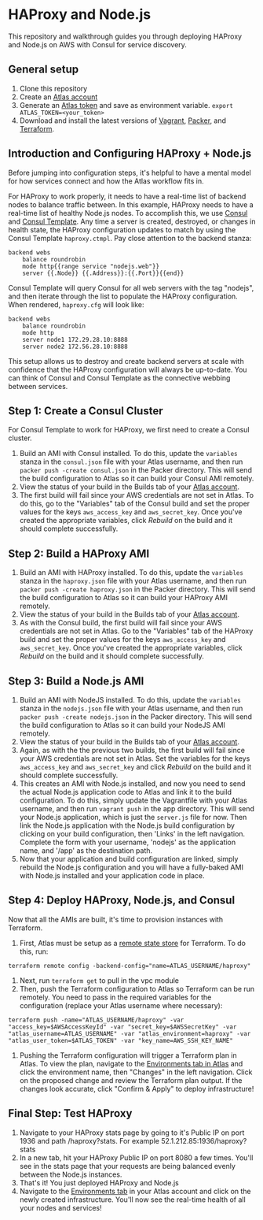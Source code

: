 HAProxy and Node.js
===================
This repository and walkthrough guides you through deploying HAProxy and Node.js on AWS with Consul for service discovery.

General setup
-------------
1. Clone this repository
2. Create an [Atlas account](https://atlas.hashicorp.com/account/new?utm_source=github&utm_medium=examples&utm_campaign=haproxy-nodejs)
3. Generate an [Atlas token](https://atlas.hashicorp.com/settings/tokens) and save as environment variable.
`export ATLAS_TOKEN=<your_token>`
4. Download and install the latest versions of [Vagrant](https://www.vagrantup.com/downloads.html), [Packer](http://packer.io/downloads), and [Terraform](http://terraform.io/downloads).

Introduction and Configuring HAProxy + Node.js
-----------------------------------------------
Before jumping into configuration steps, it's helpful to have a mental model for how services connect and how the Atlas workflow fits in.

For HAProxy to work properly, it needs to have a real-time list of backend nodes to balance traffic between. In this example, HAProxy needs to have a real-time list of healthy Node.js nodes. To accomplish this, we use [Consul](https://consul.io) and [Consul Template](https://github.com/hashicorp/consul-template). Any time a server is created, destroyed, or changes in health state, the HAProxy configuration updates to match by using the Consul Template `haproxy.ctmpl`. Pay close attention to the backend stanza:

```
backend webs
    balance roundrobin
    mode http{{range service "nodejs.web"}}
    server {{.Node}} {{.Address}}:{{.Port}}{{end}}
```

Consul Template will query Consul for all web servers with the tag "nodejs", and then iterate through the list to populate the HAProxy configuration. When rendered, `haproxy.cfg` will look like:

```
backend webs
    balance roundrobin
    mode http
    server node1 172.29.28.10:8888
    server node2 172.56.28.10:8888
```
This setup allows us to destroy and create backend servers at scale with confidence that the HAProxy configuration will always be up-to-date. You can think of Consul and Consul Template as the connective webbing between services.

Step 1: Create a Consul Cluster
-------------------------
For Consul Template to work for HAProxy, we first need to create a Consul cluster.

1. Build an AMI with Consul installed. To do this, update the `variables` stanza in the `consul.json` file with your Atlas username, and then run `packer push -create consul.json` in the Packer directory. This will send the build configuration to Atlas so it can build your Consul AMI remotely.
1. View the status of your build in the Builds tab of your [Atlas account](https://atlas.hashicorp.com/builds).
1. The first build will fail since your AWS credentials are not set in Atlas. To do this, go to the "Variables" tab
of the Consul build and set the proper values for the keys `aws_access_key` and `aws_secret_key`. Once you've created the appropriate variables, click *Rebuild* on the build and it should complete successfully.

Step 2: Build a HAProxy AMI
---------------------
1. Build an AMI with HAProxy installed. To do this, update the `variables` stanza in the `haproxy.json` file with your Atlas username, and then run `packer push -create haproxy.json` in the Packer directory. This will send the build configuration to Atlas so it can build your HAProxy AMI remotely.
1. View the status of your build in the Builds tab of your [Atlas account](https://atlas.hashicorp.com/builds).
1. As with the Consul build, the first build will fail since your AWS credentials are not set in Atlas. Go to the "Variables" tab of the HAProxy build and set the proper values for the keys `aws_access_key` and `aws_secret_key`. Once you've created the appropriate variables, click *Rebuild* on the build and it should complete successfully.

Step 3: Build a Node.js AMI
-------------------
1. Build an AMI with NodeJS installed. To do this, update the `variables` stanza in the `nodejs.json` file with your Atlas username, and then  run `packer push -create nodejs.json` in the Packer directory. This will send the build configuration to Atlas so it can build your NodeJS AMI remotely.
1. View the status of your build in the Builds tab of your [Atlas account](https://atlas.hashicorp.com/builds).
1. Again, as with the the previous two builds, the first build will fail since your AWS credentials are not set in Atlas. Set the variables for the keys `aws_access_key` and `aws_secret_key` and click *Rebuild* on the build and it should complete successfully.
1. This creates an AMI with Node.js installed, and now you need to send the actual Node.js application code to Atlas and link it to the build configuration. To do this, simply update the Vagrantfile with your Atlas username, and then run `vagrant push` in the app directory. This will send your Node.js application, which is just the `server.js` file for now. Then link the Node.js application with the Node.js build configuration by clicking on your build configuration, then 'Links' in the left navigation. Complete the form with your username, 'nodejs' as the application name, and '/app' as the destination path.
1. Now that your application and build configuration are linked, simply rebuild the Node.js configuration and you will have a fully-baked AMI with Node.js installed and your application code in place.

Step 4: Deploy HAProxy, Node.js, and Consul
--------------------------
Now that all the AMIs are built, it's time to provision instances with Terraform.
1. First, Atlas must be setup as a [remote state store](http://terraform.io/docs/state/remote.html) for Terraform. To do this, run:

  `terraform remote config -backend-config="name=ATLAS_USERNAME/haproxy"`
1. Next, run `terraform get` to pull in the vpc module
1. Then, push the Terraform configuration to Atlas so Terraform can be run remotely. You need to pass in the required variables for the configuration (replace your Atlas username where necessary):

  `terraform push -name="ATLAS_USERNAME/haproxy" -var "access_key=$AWSAccessKeyId" -var "secret_key=$AWSSecretKey" -var "atlas_username=ATLAS_USERNAME" -var "atlas_environment=haproxy" -var "atlas_user_token=$ATLAS_TOKEN" -var "key_name=AWS_SSH_KEY_NAME"`
1. Pushing the Terraform configuration will trigger a Terraform plan in Atlas. To view the plan, navigate to the [Environments tab in Atlas](https://atlas.hashicorp.com/environments) and click the environment name, then "Changes" in the left navigation. Click on the proposed change and review the Terraform plan output. If the changes look accurate, click "Confirm & Apply" to deploy infrastructure!

Final Step: Test HAProxy
------------------------
1. Navigate to your HAProxy stats page by going to it's Public IP on port 1936 and path /haproxy?stats. For example 52.1.212.85:1936/haproxy?stats
2. In a new tab, hit your HAProxy Public IP on port 8080 a few times. You'll see in the stats page that your requests are being balanced evenly between the Node.js instances.
3. That's it! You just deployed HAProxy and Node.js
4. Navigate to the [Environments tab](https://atlas.hashicorp.com/runtime) in your Atlas account and click on the newly created infrastructure. You'll now see the real-time health of all your nodes and services!
